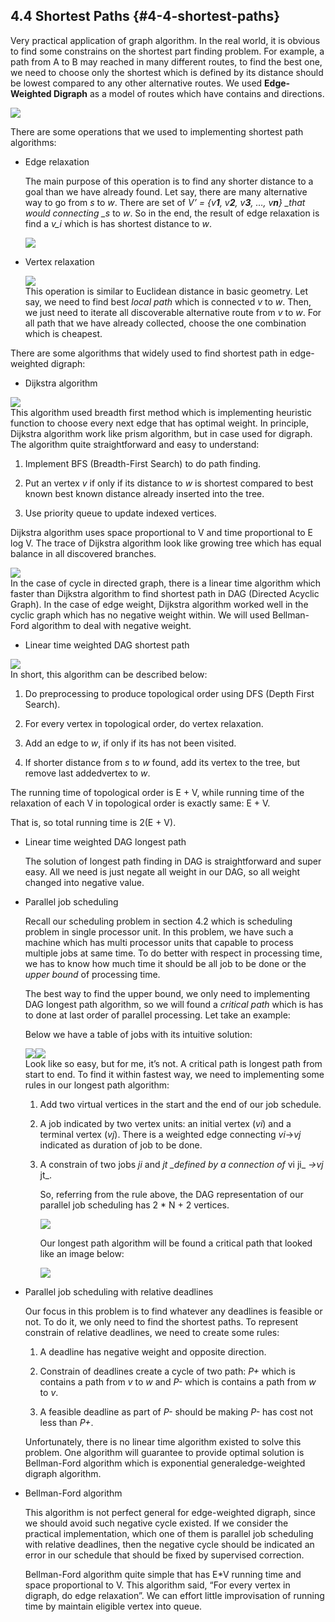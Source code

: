 ## 4.4 Shortest Paths {#4-4-shortest-paths}

Very practical application of graph algorithm. In the real world, it is obvious to find some constrains on the shortest part finding problem. For example, a path from A to B may reached in many different routes, to find the best one, we need to choose only the shortest which is defined by its distance should be lowest compared to any other alternative routes. We used **Edge-Weighted Digraph** as a model of routes which have contains and directions.

![](../assets/image7.png)

There are some operations that we used to implementing shortest path algorithms:

* Edge relaxation

  The main purpose of this operation is to find any shorter distance to a goal than we have already found. Let say, there are many alternative way to go from _s_ to _w_. There are set of _V’ = {v**1**, v**2**, v**3**, …, v**n**} \_that would connecting \_s_ to _w_. So in the end, the result of edge relaxation is find a _v\_i_ which is has shortest distance to _w_.

  ![](../assets/image8.png)

* Vertex relaxation

  ![](../assets/image9.png)  
  This operation is similar to Euclidean distance in basic geometry. Let say, we need to find best _local path_ which is connected _v_ to _w_. Then, we just need to iterate all discoverable alternative route from _v_ to _w_. For all path that we have already collected, choose the one combination which is cheapest.

There are some algorithms that widely used to find shortest path in edge-weighted digraph:

* Dijkstra algorithm

![](../assets/image16.png)  
This algorithm used breadth first method which is implementing heuristic function to choose every next edge that has optimal weight. In principle, Dijkstra algorithm work like prism algorithm, but in case used for digraph.  
The algorithm quite straightforward and easy to understand:

1. Implement BFS \(Breadth-First Search\) to do path finding.

2. Put an vertex _v_ if only if its distance to _w_ is shortest compared to best known best known distance already inserted into the tree.

3. Use priority queue to update indexed vertices.

Dijkstra algorithm uses space proportional to V and time proportional to E log V. The trace of Dijkstra algorithm look like growing tree which has equal balance in all discovered branches.

![](../assets/image14.png)  
In the case of cycle in directed graph, there is a linear time algorithm which faster than Dijkstra algorithm to find shortest path in DAG \(Directed Acyclic Graph\). In the case of edge weight, Dijkstra algorithm worked well in the cyclic graph which has no negative weight within. We will used Bellman-Ford algorithm to deal with negative weight.

* Linear time weighted DAG shortest path

![](../assets/image15.png)  
In short, this algorithm can be described below:

1. Do preprocessing to produce topological order using DFS \(Depth First Search\).

2. For every vertex in topological order, do vertex relaxation.

3. Add an edge to _w_, if only if its has not been visited.

4. If shorter distance from _s_ to _w_ found, add its vertex to the tree, but remove last addedvertex to _w_.

The running time of topological order is E + V, while running time of the relaxation of each V in topological order is exactly same:    E + V.

That is, so total running time is 2\(E + V\).

* Linear time weighted DAG longest path

  The solution of longest path finding in DAG is straightforward and super easy. All we need is just negate all weight in our DAG, so all weight changed into negative value.

* Parallel job scheduling

  Recall our scheduling problem in section 4.2 which is scheduling problem in single processor unit. In this problem, we have such a machine which has multi processor units that capable to process multiple jobs at same time. To do better with respect in processing time, we has to know how much time it should be all job to be done or the _upper bound_ of processing time.

  The best way to find the upper bound, we only need to implementing DAG longest path algorithm, so we will found a _critical path_ which is has to done at last order of parallel processing. Let take an example:

  Below we have a table of jobs with its intuitive solution:

  ![](../assets/image20.png)![](../assets/image21.png)  
  Look like so easy, but for me, it’s not. A critical path is longest path from start to end. To find it within fastest way, we need to implementing some rules in our longest path algorithm:

  1. Add two virtual vertices in the start and the end of our job schedule.

  2. A job indicated by two vertex units: an initial vertex \(_vi_\) and a terminal vertex \(_vj_\). There is a weighted edge connecting _vi_→_vj_ indicated as duration of job to be done.

  3. A constrain of two jobs _ji_ and _jt \_defined by a connection of_ vi ji_ _→vj_ jt_.

     So, referring from the rule above, the DAG representation of our parallel job scheduling has 2 \* N + 2 vertices.

     ![](../assets/image22.png)

     Our longest path algorithm will be found a critical path that looked like an image below:

     ![](../assets/image19.png)

* Parallel job scheduling with relative deadlines

  Our focus in this problem is to find whatever any deadlines is feasible or not. To do it, we only need to find the shortest paths. To represent constrain of relative deadlines, we need to create some rules:

  1. A deadline has negative weight and opposite direction.

  2. Constrain of deadlines create a cycle of two path: _P+_ which is contains a path from _v_ to _w_ and _P-_ which is contains a path from _w_ to _v_.

  3. A feasible deadline as part of _P-_ should be making _P-_ has cost not less than _P+_.

  Unfortunately, there is no linear time algorithm existed to solve this problem. One algorithm will guarantee to provide optimal solution is Bellman-Ford algorithm which is exponential generaledge-weighted digraph algorithm.

* Bellman-Ford algorithm

  This algorithm is not perfect general for edge-weighted digraph, since we should avoid such negative cycle existed. If we consider the practical implementation, which one of them is parallel job scheduling with relative deadlines, then the negative cycle should be indicated an error in our schedule that should be fixed by supervised correction.

  Bellman-Ford algorithm quite simple that has E\*V running time and space proportional to V. This algorithm said, “For every vertex in digraph, do edge relaxation”. We can effort little improvisation of running time by maintain eligible vertex into queue.



